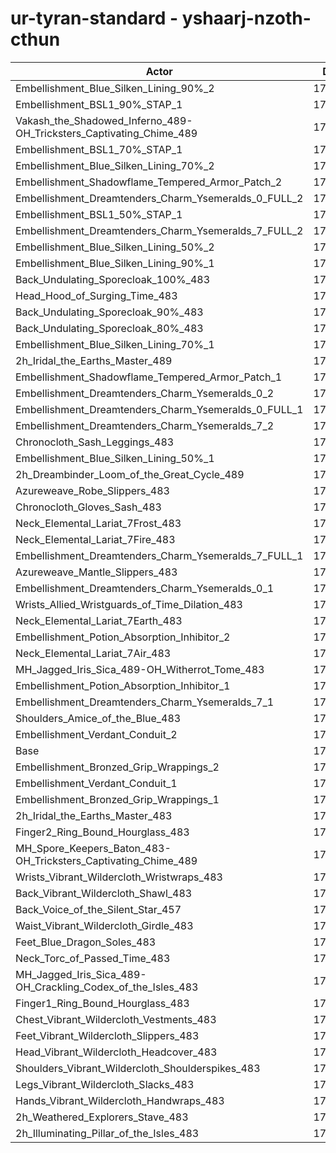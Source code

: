 # ur-tyran-standard - yshaarj-nzoth-cthun
| Actor | DPS | Increase |
|---|:---:|:---:|
|Embellishment_Blue_Silken_Lining_90%_2|178541|2.70%|
|Embellishment_BSL1_90%_STAP_1|178116|2.46%|
|Vakash_the_Shadowed_Inferno_489-OH_Tricksters_Captivating_Chime_489|177729|2.24%|
|Embellishment_BSL1_70%_STAP_1|177562|2.14%|
|Embellishment_Blue_Silken_Lining_70%_2|177465|2.08%|
|Embellishment_Shadowflame_Tempered_Armor_Patch_2|177446|2.07%|
|Embellishment_Dreamtenders_Charm_Ysemeralds_0_FULL_2|177433|2.07%|
|Embellishment_BSL1_50%_STAP_1|177073|1.86%|
|Embellishment_Dreamtenders_Charm_Ysemeralds_7_FULL_2|176678|1.63%|
|Embellishment_Blue_Silken_Lining_50%_2|176469|1.51%|
|Embellishment_Blue_Silken_Lining_90%_1|176268|1.39%|
|Back_Undulating_Sporecloak_100%_483|176236|1.38%|
|Head_Hood_of_Surging_Time_483|176131|1.32%|
|Back_Undulating_Sporecloak_90%_483|175966|1.22%|
|Back_Undulating_Sporecloak_80%_483|175837|1.15%|
|Embellishment_Blue_Silken_Lining_70%_1|175711|1.07%|
|2h_Iridal_the_Earths_Master_489|175651|1.04%|
|Embellishment_Shadowflame_Tempered_Armor_Patch_1|175651|1.04%|
|Embellishment_Dreamtenders_Charm_Ysemeralds_0_2|175600|1.01%|
|Embellishment_Dreamtenders_Charm_Ysemeralds_0_FULL_1|175312|0.85%|
|Embellishment_Dreamtenders_Charm_Ysemeralds_7_2|175178|0.77%|
|Chronocloth_Sash_Leggings_483|175162|0.76%|
|Embellishment_Blue_Silken_Lining_50%_1|175147|0.75%|
|2h_Dreambinder_Loom_of_the_Great_Cycle_489|175043|0.69%|
|Azureweave_Robe_Slippers_483|174972|0.65%|
|Chronocloth_Gloves_Sash_483|174960|0.64%|
|Neck_Elemental_Lariat_7Frost_483|174947|0.64%|
|Neck_Elemental_Lariat_7Fire_483|174933|0.63%|
|Embellishment_Dreamtenders_Charm_Ysemeralds_7_FULL_1|174752|0.52%|
|Azureweave_Mantle_Slippers_483|174672|0.48%|
|Embellishment_Dreamtenders_Charm_Ysemeralds_0_1|174626|0.45%|
|Wrists_Allied_Wristguards_of_Time_Dilation_483|174520|0.39%|
|Neck_Elemental_Lariat_7Earth_483|174465|0.36%|
|Embellishment_Potion_Absorption_Inhibitor_2|174376|0.31%|
|Neck_Elemental_Lariat_7Air_483|174338|0.28%|
|MH_Jagged_Iris_Sica_489-OH_Witherrot_Tome_483|174203|0.21%|
|Embellishment_Potion_Absorption_Inhibitor_1|174090|0.14%|
|Embellishment_Dreamtenders_Charm_Ysemeralds_7_1|173970|0.07%|
|Shoulders_Amice_of_the_Blue_483|173952|0.06%|
|Embellishment_Verdant_Conduit_2|173853|0.01%|
|Base|173843|0.00%|
|Embellishment_Bronzed_Grip_Wrappings_2|173822|-0.01%|
|Embellishment_Verdant_Conduit_1|173786|-0.03%|
|Embellishment_Bronzed_Grip_Wrappings_1|173785|-0.03%|
|2h_Iridal_the_Earths_Master_483|173678|-0.09%|
|Finger2_Ring_Bound_Hourglass_483|173623|-0.13%|
|MH_Spore_Keepers_Baton_483-OH_Tricksters_Captivating_Chime_489|173552|-0.17%|
|Wrists_Vibrant_Wildercloth_Wristwraps_483|173486|-0.21%|
|Back_Vibrant_Wildercloth_Shawl_483|173412|-0.25%|
|Back_Voice_of_the_Silent_Star_457|173322|-0.30%|
|Waist_Vibrant_Wildercloth_Girdle_483|173320|-0.30%|
|Feet_Blue_Dragon_Soles_483|173260|-0.34%|
|Neck_Torc_of_Passed_Time_483|173239|-0.35%|
|MH_Jagged_Iris_Sica_489-OH_Crackling_Codex_of_the_Isles_483|173148|-0.40%|
|Finger1_Ring_Bound_Hourglass_483|173032|-0.47%|
|Chest_Vibrant_Wildercloth_Vestments_483|172926|-0.53%|
|Feet_Vibrant_Wildercloth_Slippers_483|172885|-0.55%|
|Head_Vibrant_Wildercloth_Headcover_483|172733|-0.64%|
|Shoulders_Vibrant_Wildercloth_Shoulderspikes_483|172573|-0.73%|
|Legs_Vibrant_Wildercloth_Slacks_483|172475|-0.79%|
|Hands_Vibrant_Wildercloth_Handwraps_483|172333|-0.87%|
|2h_Weathered_Explorers_Stave_483|172324|-0.87%|
|2h_Illuminating_Pillar_of_the_Isles_483|172017|-1.05%|
